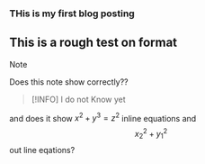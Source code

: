 ### THis is my first blog posting 

## This is a rough test on format

> [!NOTE]
> Does this note show correctly??

> [!INFO]
> I do not Know yet


and does it show $x^2+y^3=z^2$ inline equations and\
$${x_2}^2+{y_1}^2$$ out line eqations?
